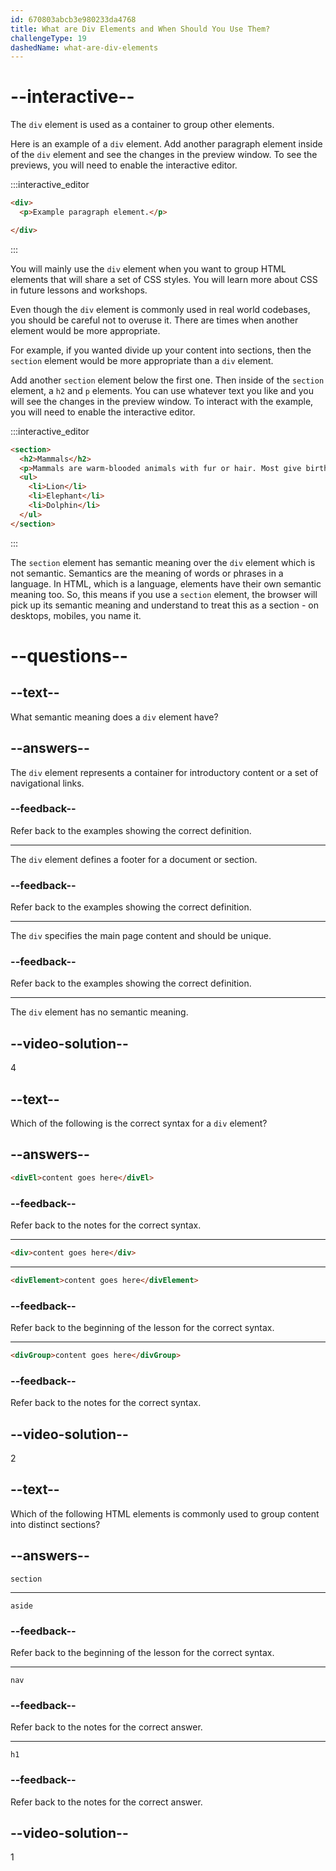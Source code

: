 ```yaml
---
id: 670803abcb3e980233da4768
title: What are Div Elements and When Should You Use Them?
challengeType: 19
dashedName: what-are-div-elements
---
```


# --interactive--

The `div` element is used as a container to group other elements. 

Here is an example of a `div` element. Add another paragraph element inside of the `div` element and see the changes in the preview window. To see the previews, you will need to enable the interactive editor.

:::interactive_editor

```html
<div>
  <p>Example paragraph element.</p>

</div>
```

:::

You will mainly use the `div` element when you want to group HTML elements that will share a set of CSS styles. You will learn more about CSS in future lessons and workshops. 

Even though the `div` element is commonly used in real world codebases, you should be careful not to overuse it. There are times when another element would be more appropriate. 

For example, if you wanted divide up your content into sections, then the `section` element would be more appropriate than a `div` element. 

Add another `section` element below the first one. Then inside of the `section` element, a `h2` and `p` elements. You can use whatever text you like and you will see the changes in the preview window. To interact with the example, you will need to enable the interactive editor.

:::interactive_editor

```html
<section>
  <h2>Mammals</h2>
  <p>Mammals are warm-blooded animals with fur or hair. Most give birth to live young.</p>
  <ul>
    <li>Lion</li>
    <li>Elephant</li>
    <li>Dolphin</li>
  </ul>
</section>
```

:::

The `section` element has semantic meaning over the `div` element which is not semantic. Semantics are the meaning of words or phrases in a language. In HTML, which is a language, elements have their own semantic meaning too. So, this means if you use a `section` element, the browser will pick up its semantic meaning and understand to treat this as a section - on desktops, mobiles, you name it. 

# --questions--

## --text--

What semantic meaning does a `div` element have?

## --answers--

The `div` element represents a container for introductory content or a set of navigational links.

### --feedback--

Refer back to the examples showing the correct definition.

---

The `div` element defines a footer for a document or section.

### --feedback--

Refer back to the examples showing the correct definition.

---

The `div` specifies the main page content and should be unique.

### --feedback--

Refer back to the examples showing the correct definition.

---

The `div` element has no semantic meaning.

## --video-solution--

4

## --text--

Which of the following is the correct syntax for a `div` element?

## --answers--

```html
<divEl>content goes here</divEl>
```

### --feedback--

Refer back to the notes for the correct syntax.

---

```html
<div>content goes here</div>
```

---

```html
<divElement>content goes here</divElement>
```

### --feedback--

Refer back to the beginning of the lesson for the correct syntax.

---

```html
<divGroup>content goes here</divGroup>
```

### --feedback--

Refer back to the notes for the correct syntax.

## --video-solution--

2

## --text--

Which of the following HTML elements is commonly used to group content into distinct sections?

## --answers--

`section`

---

`aside`

### --feedback--

Refer back to the beginning of the lesson for the correct syntax.

---

`nav`

### --feedback--

Refer back to the notes for the correct answer.

---

`h1`

### --feedback--

Refer back to the notes for the correct answer.

## --video-solution--

1
